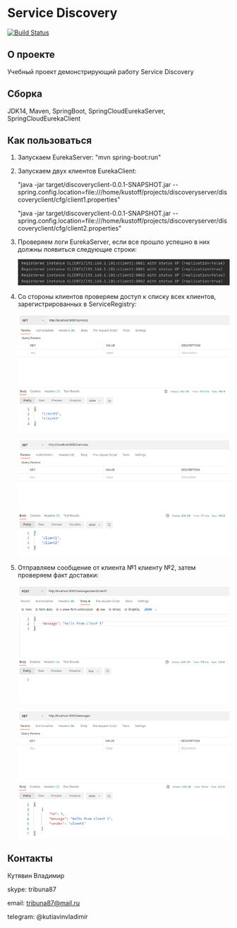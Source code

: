 # Service Discovery
[![Build Status](https://app.travis-ci.com/kva-devops/job4j_discovery.svg?branch=master)](https://app.travis-ci.com/kva-devops/job4j_discovery)

## О проекте
Учебный проект демонстрирующий работу Service Discovery

## Сборка
JDK14, Maven, SpringBoot, SpringCloudEurekaServer, SpringCloudEurekaClient

## Как пользоваться
1. Запускаем EurekaServer: "mvn spring-boot:run"

2. Запускаем двух клиентов EurekaClient:

    "java -jar target/discoveryclient-0.0.1-SNAPSHOT.jar --spring.config.location=file:///home/kustoff/projects/discoveryserver/discoveryclient/cfg/client1.properties"
    
    "java -jar target/discoveryclient-0.0.1-SNAPSHOT.jar --spring.config.location=file:///home/kustoff/projects/discoveryserver/discoveryclient/cfg/client2.properties"

3. Проверяем логи EurekaServer, если все прошло успешно в них должны появиться следующие строки:
    
    ![Success](images/Selection_211.png)
  
4. Со стороны клиентов проверяем доступ к списку всех клиентов, зарегистрированных в ServiceRegistry:
     
     ![CheckListClientFromClient1](images/Selection_212.png)
     
     ![CheckListClientFromClient2](images/Selection_213.png)  
       
5. Отправляем сообщение от клиента №1 клиенту №2, затем проверяем факт доставки:
    
     ![SendMessageFromClient1ToClient2](images/Selection_214.png)
         
     ![CheckMessageClient2](images/Selection_215.png)  
    
## Контакты
Кутявин Владимир

skype: tribuna87

email: tribuna87@mail.ru

telegram: @kutiavinvladimir